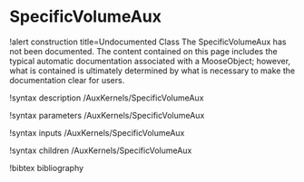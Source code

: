 <!-- MOOSE Documentation Stub: Remove this when content is added. -->

# SpecificVolumeAux

!alert construction title=Undocumented Class
The SpecificVolumeAux has not been documented. The content contained on this page includes the
typical automatic documentation associated with a MooseObject; however, what is contained is
ultimately determined by what is necessary to make the documentation clear for users.

!syntax description /AuxKernels/SpecificVolumeAux

!syntax parameters /AuxKernels/SpecificVolumeAux

!syntax inputs /AuxKernels/SpecificVolumeAux

!syntax children /AuxKernels/SpecificVolumeAux

!bibtex bibliography
